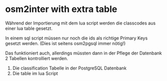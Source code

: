 # osm2inter with extra table
Während der Importierung mit dem lua script werden die classcodes aus einer lua table gesetzt.


In einem sql script müssen nur noch die ids als richtige Primary Keys gesetzt werden. 
(Dies ist seitens osm2pgsql immer nötig!)

Das funktioniert auch, allerdings müssten dann in der Pflege der Datenbank 2 Tabellen kontrolliert werden.
1. Die classification Tabelle in der PostgreSQL Datenbank
2. Die table im lua Script